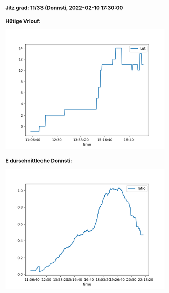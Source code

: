 ### Jitz grad: 11/33 (Donnsti, 2022-02-10 17:30:00

### Hütige Vrlouf:
![Graph](Today.png)

### E durschnittleche Donnsti:
![Graph](Donnsti.png)